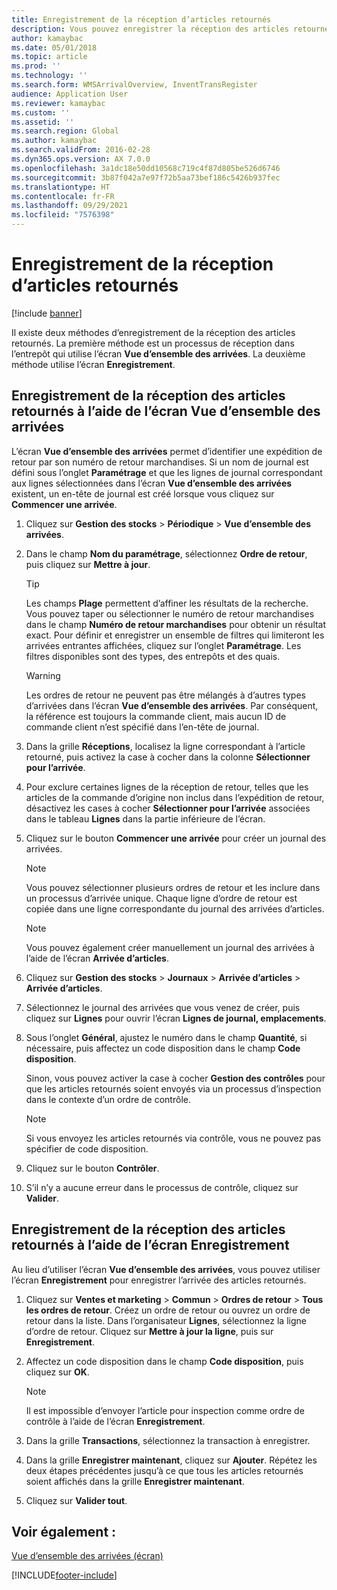 ```yaml
---
title: Enregistrement de la réception d’articles retournés
description: Vous pouvez enregistrer la réception des articles retournés à l’aide de l’écran Vue d’ensemble des arrivées ou de l’écran Enregistrement.
author: kamaybac
ms.date: 05/01/2018
ms.topic: article
ms.prod: ''
ms.technology: ''
ms.search.form: WMSArrivalOverview, InventTransRegister
audience: Application User
ms.reviewer: kamaybac
ms.custom: ''
ms.assetid: ''
ms.search.region: Global
ms.author: kamaybac
ms.search.validFrom: 2016-02-28
ms.dyn365.ops.version: AX 7.0.0
ms.openlocfilehash: 3a1dc18e50dd10568c719c4f87d805be526d6746
ms.sourcegitcommit: 3b87f042a7e97f72b5aa73bef186c5426b937fec
ms.translationtype: HT
ms.contentlocale: fr-FR
ms.lasthandoff: 09/29/2021
ms.locfileid: "7576398"
---
```

# <a name="register-the-receipt-of-returned-items"></a>Enregistrement de la réception d’articles retournés 

[!include [banner](../includes/banner.md)]


Il existe deux méthodes d’enregistrement de la réception des articles retournés. La première méthode est un processus de réception dans l’entrepôt qui utilise l’écran **Vue d’ensemble des arrivées**. La deuxième méthode utilise l’écran **Enregistrement**.

## <a name="register-the-receipt-of-returned-items-in-the-arrival-overview-form"></a>Enregistrement de la réception des articles retournés à l’aide de l’écran Vue d’ensemble des arrivées

L’écran **Vue d’ensemble des arrivées** permet d’identifier une expédition de retour par son numéro de retour marchandises. Si un nom de journal est défini sous l’onglet **Paramétrage** et que les lignes de journal correspondant aux lignes sélectionnées dans l’écran **Vue d’ensemble des arrivées** existent, un en-tête de journal est créé lorsque vous cliquez sur **Commencer une arrivée**.

1.  Cliquez sur **Gestion des stocks** \> **Périodique** \> **Vue d’ensemble des arrivées**.

2.  Dans le champ **Nom du paramétrage**, sélectionnez **Ordre de retour**, puis cliquez sur **Mettre à jour**.
    

    > [!TIP]
    > <P>Les champs <STRONG>Plage</STRONG> permettent d’affiner les résultats de la recherche. Vous pouvez taper ou sélectionner le numéro de retour marchandises dans le champ <STRONG>Numéro de retour marchandises</STRONG> pour obtenir un résultat exact. Pour définir et enregistrer un ensemble de filtres qui limiteront les arrivées entrantes affichées, cliquez sur l’onglet <STRONG>Paramétrage</STRONG>. Les filtres disponibles sont des types, des entrepôts et des quais.</P>

    

    > [!WARNING]
    > <P>Les ordres de retour ne peuvent pas être mélangés à d’autres types d’arrivées dans l’écran <STRONG>Vue d’ensemble des arrivées</STRONG>. Par conséquent, la référence est toujours la commande client, mais aucun ID de commande client n’est spécifié dans l’en-tête de journal.</P>



3.  Dans la grille **Réceptions**, localisez la ligne correspondant à l’article retourné, puis activez la case à cocher dans la colonne **Sélectionner pour l’arrivée**.

4.  Pour exclure certaines lignes de la réception de retour, telles que les articles de la commande d’origine non inclus dans l’expédition de retour, désactivez les cases à cocher **Sélectionner pour l’arrivée** associées dans le tableau **Lignes** dans la partie inférieure de l’écran.

5.  Cliquez sur le bouton **Commencer une arrivée** pour créer un journal des arrivées.
    

    > [!NOTE]
    > <P>Vous pouvez sélectionner plusieurs ordres de retour et les inclure dans un processus d’arrivée unique. Chaque ligne d’ordre de retour est copiée dans une ligne correspondante du journal des arrivées d’articles.</P>

    

    > [!NOTE]
    > <P>Vous pouvez également créer manuellement un journal des arrivées à l’aide de l’écran <STRONG>Arrivée d’articles</STRONG>. 



6.  Cliquez sur **Gestion des stocks** \> **Journaux** \> **Arrivée d’articles** \> **Arrivée d’articles**.

7.  Sélectionnez le journal des arrivées que vous venez de créer, puis cliquez sur **Lignes** pour ouvrir l’écran **Lignes de journal, emplacements**.

8.  Sous l’onglet **Général**, ajustez le numéro dans le champ **Quantité**, si nécessaire, puis affectez un code disposition dans le champ **Code disposition**.
    
    Sinon, vous pouvez activer la case à cocher **Gestion des contrôles** pour que les articles retournés soient envoyés via un processus d’inspection dans le contexte d’un ordre de contrôle.
    

    > [!NOTE]
    > <P>Si vous envoyez les articles retournés via contrôle, vous ne pouvez pas spécifier de code disposition.</P>



9.  Cliquez sur le bouton **Contrôler**.

10. S’il n’y a aucune erreur dans le processus de contrôle, cliquez sur **Valider**.

## <a name="register-the-receipt-of-returned-items-in-the-registration-form"></a>Enregistrement de la réception des articles retournés à l’aide de l’écran Enregistrement

Au lieu d’utiliser l’écran **Vue d’ensemble des arrivées**, vous pouvez utiliser l’écran **Enregistrement** pour enregistrer l’arrivée des articles retournés.

1.  Cliquez sur **Ventes et marketing** \> **Commun** \> **Ordres de retour** \> **Tous les ordres de retour**. Créez un ordre de retour ou ouvrez un ordre de retour dans la liste. Dans l’organisateur **Lignes**, sélectionnez la ligne d’ordre de retour. Cliquez sur **Mettre à jour la ligne**, puis sur **Enregistrement**.

2.  Affectez un code disposition dans le champ **Code disposition**, puis cliquez sur **OK**.
    

    > [!NOTE]
    > <P>Il est impossible d’envoyer l’article pour inspection comme ordre de contrôle à l’aide de l’écran <STRONG>Enregistrement</STRONG>.</P>



3.  Dans la grille **Transactions**, sélectionnez la transaction à enregistrer.

4.  Dans la grille **Enregistrer maintenant**, cliquez sur **Ajouter**. Répétez les deux étapes précédentes jusqu’à ce que tous les articles retournés soient affichés dans la grille **Enregistrer maintenant**.

5.  Cliquez sur **Valider tout**.

## <a name="see-also"></a>Voir également :

[Vue d’ensemble des arrivées (écran)](https://technet.microsoft.com/library/hh227654\(v=ax.60\))

  




[!INCLUDE[footer-include](../../includes/footer-banner.md)]